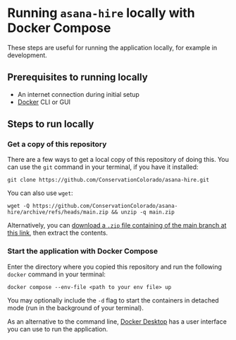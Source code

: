 # Running `asana-hire` locally with Docker Compose

These steps are useful for running the application locally, for example in development.

## Prerequisites to running locally

- An internet connection during initial setup
- [Docker](https://docs.docker.com/get-docker/) CLI or GUI

## Steps to run locally

### Get a copy of this repository

There are a few ways to get a local copy of this repository of doing this. You can use the `git` command in your
terminal, if you have it installed:

```shell
git clone https://github.com/ConservationColorado/asana-hire.git
```

You can also use `wget`:

```shell
wget -Q https://github.com/ConservationColorado/asana-hire/archive/refs/heads/main.zip && unzip -q main.zip
```

Alternatively, you can
[download a `.zip` file containing of the main branch at this link](https://github.com/ConservationColorado/asana-hire/archive/refs/heads/main.zip),
then extract the contents.

### Start the application with Docker Compose

Enter the directory where you copied this repository and run the following `docker` command in your terminal:

```shell
docker compose --env-file <path to your env file> up
```

You may optionally include the `-d` flag to start the containers in detached mode (run in the background of your
terminal).

As an alternative to the command line, [Docker Desktop](https://docs.docker.com/get-docker/) has a user interface
you can use to run the application.
